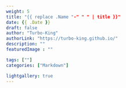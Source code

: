 ```yaml
---
weight: 5
title: "{{ replace .Name "-" " " | title }}"
date: {{ .Date }}
draft: false
author: "Turbo-King"
authorLink: "https://turbo-king.github.io/"
description: ""
featuredImage : ""

tags: [""]
categories: ["Markdown"]

lightgallery: true
---
```


